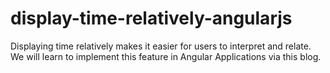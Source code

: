 # display-time-relatively-angularjs
Displaying time relatively makes it easier for users to interpret and relate. We will learn to implement this feature in Angular Applications via this blog.
